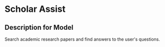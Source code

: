 # Scholar Assist

## Description for Model

Search academic research papers and find answers to the user's questions.

